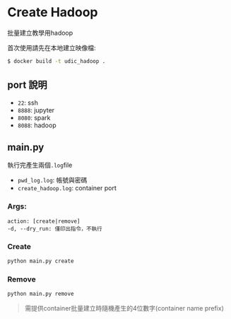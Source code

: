 # Create Hadoop
批量建立教學用hadoop

首次使用請先在本地建立映像檔:
```sh
$ docker build -t udic_hadoop .
```
## port 說明
- `22`: ssh
- `8888`: jupyter
- `8080`: spark
- `8088`: hadoop

## main.py
執行完產生兩個`.log`file

- `pwd_log.log`: 帳號與密碼
- `create_hadoop.log`: container port

### Args:
```
action: [create|remove]
-d, --dry_run: 僅印出指令，不執行
```
### Create
```python
python main.py create
```

### Remove
```python
python main.py remove
```
> 需提供container批量建立時隨機產生的4位數字(container name prefix)